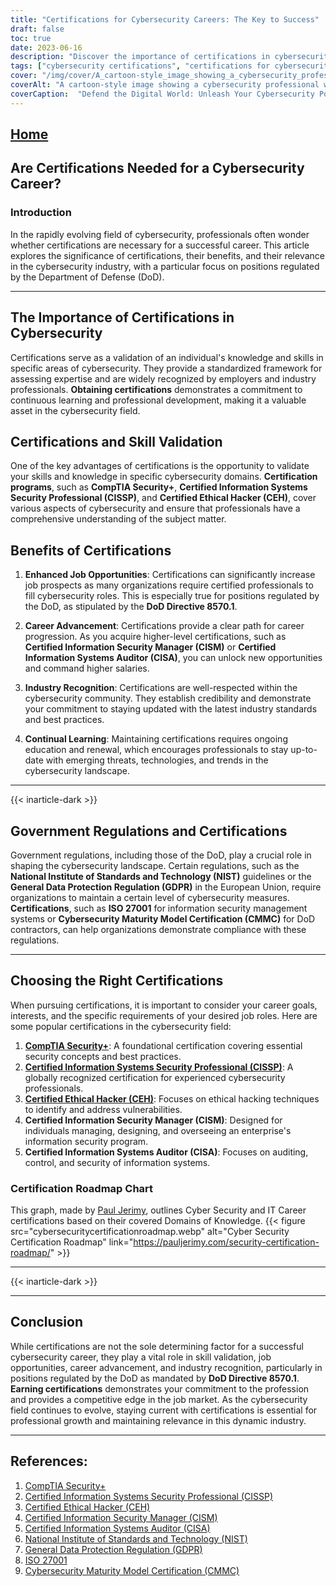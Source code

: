 ```yaml
---
title: "Certifications for Cybersecurity Careers: The Key to Success"
draft: false
toc: true
date: 2023-06-16
description: "Discover the importance of certifications in cybersecurity careers and how they can unlock job opportunities, enhance skills, and ensure industry recognition."
tags: ["cybersecurity certifications", "certifications for cybersecurity", "cybersecurity career", "cybersecurity jobs", "information security certifications", "DoD 8570.1", "industry recognition", "job opportunities", "career advancement", "skill validation", "cybersecurity professionals", "certification programs", "CompTIA Security+", "CISSP", "CEH", "CISM", "CISA", "NIST guidelines", "GDPR compliance", "ISO 27001", "CMMC", "cybersecurity regulations", "cybersecurity industry", "cyber threats", "professional development", "continuous learning", "cybersecurity landscape", "government regulations", "Bureau of Labor Statistics", "cybersecurity trends"]
cover: "/img/cover/A_cartoon-style_image_showing_a_cybersecurity_professional.png"
coverAlt: "A cartoon-style image showing a cybersecurity professional with a shield protecting a network from cyber threats."
coverCaption:  "Defend the Digital World: Unleash Your Cybersecurity Potential"
---
```


## [Home](/cyber-security-career-playbook-start/)

## Are Certifications Needed for a Cybersecurity Career?

### Introduction

In the rapidly evolving field of cybersecurity, professionals often wonder whether certifications are necessary for a successful career. This article explores the significance of certifications, their benefits, and their relevance in the cybersecurity industry, with a particular focus on positions regulated by the Department of Defense (DoD).

______

## The Importance of Certifications in Cybersecurity

Certifications serve as a validation of an individual's knowledge and skills in specific areas of cybersecurity. They provide a standardized framework for assessing expertise and are widely recognized by employers and industry professionals. **Obtaining certifications** demonstrates a commitment to continuous learning and professional development, making it a valuable asset in the cybersecurity field.

## Certifications and Skill Validation

One of the key advantages of certifications is the opportunity to validate your skills and knowledge in specific cybersecurity domains. **Certification programs**, such as **CompTIA Security+**, **Certified Information Systems Security Professional (CISSP)**, and **Certified Ethical Hacker (CEH)**, cover various aspects of cybersecurity and ensure that professionals have a comprehensive understanding of the subject matter.

## Benefits of Certifications

1. **Enhanced Job Opportunities**: Certifications can significantly increase job prospects as many organizations require certified professionals to fill cybersecurity roles. This is especially true for positions regulated by the DoD, as stipulated by the **DoD Directive 8570.1**.

2. **Career Advancement**: Certifications provide a clear path for career progression. As you acquire higher-level certifications, such as **Certified Information Security Manager (CISM)** or **Certified Information Systems Auditor (CISA)**, you can unlock new opportunities and command higher salaries.

3. **Industry Recognition**: Certifications are well-respected within the cybersecurity community. They establish credibility and demonstrate your commitment to staying updated with the latest industry standards and best practices.

4. **Continual Learning**: Maintaining certifications requires ongoing education and renewal, which encourages professionals to stay up-to-date with emerging threats, technologies, and trends in the cybersecurity landscape.

______

{{< inarticle-dark >}}
## Government Regulations and Certifications

Government regulations, including those of the DoD, play a crucial role in shaping the cybersecurity landscape. Certain regulations, such as the **National Institute of Standards and Technology (NIST)** guidelines or the **General Data Protection Regulation (GDPR)** in the European Union, require organizations to maintain a certain level of cybersecurity measures. **Certifications**, such as **ISO 27001** for information security management systems or **Cybersecurity Maturity Model Certification (CMMC)** for DoD contractors, can help organizations demonstrate compliance with these regulations.

______

## Choosing the Right Certifications

When pursuing certifications, it is important to consider your career goals, interests, and the specific requirements of your desired job roles. Here are some popular certifications in the cybersecurity field:

1. [**CompTIA Security+**](https://simeononsecurity.com/articles/comptias-security-plus-sy0-601-what-do-you-need-to-know/): A foundational certification covering essential security concepts and best practices.
2. [**Certified Information Systems Security Professional (CISSP)**](https://simeononsecurity.com/articles/a-guide-to-earning-the-isc2-cissp-certification/): A globally recognized certification for experienced cybersecurity professionals.
3. [**Certified Ethical Hacker (CEH)**](https://simeononsecurity.com/articles/preparing-for-the-ceh-certified-ethical-hacker-certification-exam/): Focuses on ethical hacking techniques to identify and address vulnerabilities.
4. **Certified Information Security Manager (CISM)**: Designed for individuals managing, designing, and overseeing an enterprise's information security program.
5. **Certified Information Systems Auditor (CISA)**: Focuses on auditing, control, and security of information systems.

### Certification Roadmap Chart

This graph, made by [Paul Jerimy](https://pauljerimy.com/), outlines Cyber Security and IT Career certifications based on their covered Domains of Knowledge.
{{< figure src="cybersecuritycertificationroadmap.webp" alt="Cyber Security Certification Roadmap" link="https://pauljerimy.com/security-certification-roadmap/" >}}
______

{{< inarticle-dark >}}
______
## Conclusion

While certifications are not the sole determining factor for a successful cybersecurity career, they play a vital role in skill validation, job opportunities, career advancement, and industry recognition, particularly in positions regulated by the DoD as mandated by **DoD Directive 8570.1**. **Earning certifications** demonstrates your commitment to the profession and provides a competitive edge in the job market. As the cybersecurity field continues to evolve, staying current with certifications is essential for professional growth and maintaining relevance in this dynamic industry.

______

## References:

1. [CompTIA Security+](https://www.comptia.org/certifications/security)
2. [Certified Information Systems Security Professional (CISSP)](https://www.isc2.org/Certifications/CISSP)
3. [Certified Ethical Hacker (CEH)](https://www.eccouncil.org/programs/certified-ethical-hacker-ceh/)
4. [Certified Information Security Manager (CISM)](https://www.isaca.org/credentialing/cism)
5. [Certified Information Systems Auditor (CISA)](https://www.isaca.org/credentialing/cisa)
6. [National Institute of Standards and Technology (NIST)](https://www.nist.gov/)
7. [General Data Protection Regulation (GDPR)](https://gdpr.eu/)
8. [ISO 27001](https://www.iso.org/isoiec-27001-information-security.html)
9. [Cybersecurity Maturity Model Certification (CMMC)](https://www.acq.osd.mil/cmmc/)
